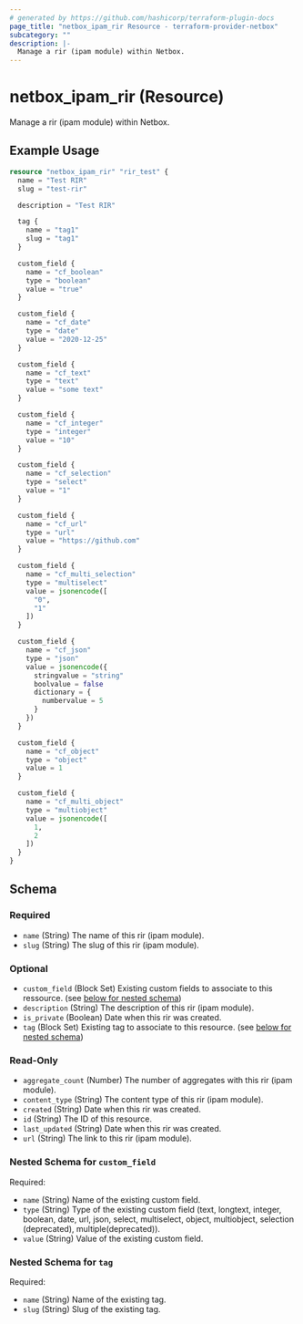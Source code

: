 ```yaml
---
# generated by https://github.com/hashicorp/terraform-plugin-docs
page_title: "netbox_ipam_rir Resource - terraform-provider-netbox"
subcategory: ""
description: |-
  Manage a rir (ipam module) within Netbox.
---
```


# netbox_ipam_rir (Resource)

Manage a rir (ipam module) within Netbox.

## Example Usage

```terraform
resource "netbox_ipam_rir" "rir_test" {
  name = "Test RIR"
  slug = "test-rir"

  description = "Test RIR"

  tag {
    name = "tag1"
    slug = "tag1"
  }

  custom_field {
    name = "cf_boolean"
    type = "boolean"
    value = "true"
  }

  custom_field {
    name = "cf_date"
    type = "date"
    value = "2020-12-25"
  }

  custom_field {
    name = "cf_text"
    type = "text"
    value = "some text"
  }

  custom_field {
    name = "cf_integer"
    type = "integer"
    value = "10"
  }

  custom_field {
    name = "cf_selection"
    type = "select"
    value = "1"
  }

  custom_field {
    name = "cf_url"
    type = "url"
    value = "https://github.com"
  }

  custom_field {
    name = "cf_multi_selection"
    type = "multiselect"
    value = jsonencode([
      "0",
      "1"
    ])
  }

  custom_field {
    name = "cf_json"
    type = "json"
    value = jsonencode({
      stringvalue = "string"
      boolvalue = false
      dictionary = {
        numbervalue = 5
      }
    })
  }

  custom_field {
    name = "cf_object"
    type = "object"
    value = 1
  }

  custom_field {
    name = "cf_multi_object"
    type = "multiobject"
    value = jsonencode([
      1,
      2
    ])
  }
}
```

<!-- schema generated by tfplugindocs -->
## Schema

### Required

- `name` (String) The name of this rir (ipam module).
- `slug` (String) The slug of this rir (ipam module).

### Optional

- `custom_field` (Block Set) Existing custom fields to associate to this ressource. (see [below for nested schema](#nestedblock--custom_field))
- `description` (String) The description of this rir (ipam module).
- `is_private` (Boolean) Date when this rir was created.
- `tag` (Block Set) Existing tag to associate to this resource. (see [below for nested schema](#nestedblock--tag))

### Read-Only

- `aggregate_count` (Number) The number of aggregates with this rir (ipam module).
- `content_type` (String) The content type of this rir (ipam module).
- `created` (String) Date when this rir was created.
- `id` (String) The ID of this resource.
- `last_updated` (String) Date when this rir was created.
- `url` (String) The link to this rir (ipam module).

<a id="nestedblock--custom_field"></a>
### Nested Schema for `custom_field`

Required:

- `name` (String) Name of the existing custom field.
- `type` (String) Type of the existing custom field (text, longtext, integer, boolean, date, url, json, select, multiselect, object, multiobject, selection (deprecated), multiple(deprecated)).
- `value` (String) Value of the existing custom field.


<a id="nestedblock--tag"></a>
### Nested Schema for `tag`

Required:

- `name` (String) Name of the existing tag.
- `slug` (String) Slug of the existing tag.


